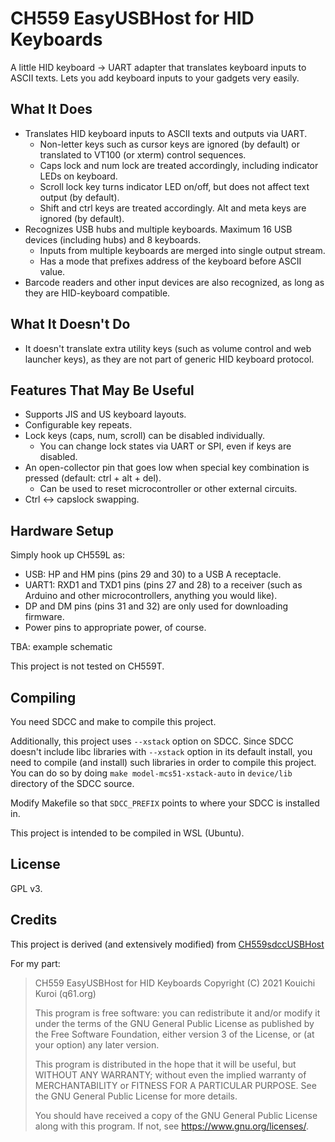 # CH559 EasyUSBHost for HID Keyboards

A little HID keyboard -> UART adapter that translates keyboard inputs to ASCII texts.
Lets you add keyboard inputs to your gadgets very easily.

## What It Does

* Translates HID keyboard inputs to ASCII texts and outputs via UART.
  * Non-letter keys such as cursor keys are ignored (by default) or translated to VT100 (or xterm) control sequences.
  * Caps lock and num lock are treated accordingly, including indicator LEDs on keyboard.
  * Scroll lock key turns indicator LED on/off, but does not affect text output (by default).
  * Shift and ctrl keys are treated accordingly. Alt and meta keys are ignored (by default).
* Recognizes USB hubs and multiple keyboards. Maximum 16 USB devices (including hubs) and 8 keyboards.
  * Inputs from multiple keyboards are merged into single output stream.
  * Has a mode that prefixes address of the keyboard before ASCII value.
* Barcode readers and other input devices are also recognized, as long as they are HID-keyboard compatible.

## What It Doesn't Do

* It doesn't translate extra utility keys (such as volume control and web launcher keys), as they are not part of generic HID keyboard protocol.

## Features That May Be Useful

* Supports JIS and US keyboard layouts.
* Configurable key repeats.
* Lock keys (caps, num, scroll) can be disabled individually.
  * You can change lock states via UART or SPI, even if keys are disabled.
* An open-collector pin that goes low when special key combination is pressed (default: ctrl + alt + del).
  * Can be used to reset microcontroller or other external circuits.
* Ctrl <-> capslock swapping.

## Hardware Setup

Simply hook up CH559L as:

* USB: HP and HM pins (pins 29 and 30) to a USB A receptacle.
* UART1: RXD1 and TXD1 pins (pins 27 and 28) to a receiver (such as Arduino and other microcontrollers, anything you would like).
* DP and DM pins (pins 31 and 32) are only used for downloading firmware.
* Power pins to appropriate power, of course.

TBA: example schematic

This project is not tested on CH559T.

## Compiling

You need SDCC and make to compile this project.

Additionally, this project uses `--xstack` option on SDCC.
Since SDCC doesn't include libc libraries with `--xstack` option in its default install, you need to compile (and install) such libraries in order to compile this project. You can do so by doing `make model-mcs51-xstack-auto` in `device/lib` directory of the SDCC source.

Modify Makefile so that `SDCC_PREFIX` points to where your SDCC is installed in.

This project is intended to be compiled in WSL (Ubuntu).

## License

GPL v3.

## Credits

This project is derived (and extensively modified) from [CH559sdccUSBHost](https://github.com/atc1441/CH559sdccUSBHost)

For my part:
>    CH559 EasyUSBHost for HID Keyboards
>    Copyright (C) 2021 Kouichi Kuroi (q61.org)
>
>    This program is free software: you can redistribute it and/or modify
>    it under the terms of the GNU General Public License as published by
>    the Free Software Foundation, either version 3 of the License, or
>    (at your option) any later version.
>
>    This program is distributed in the hope that it will be useful,
>    but WITHOUT ANY WARRANTY; without even the implied warranty of
>    MERCHANTABILITY or FITNESS FOR A PARTICULAR PURPOSE.  See the
>    GNU General Public License for more details.
>
>    You should have received a copy of the GNU General Public License
>    along with this program.  If not, see <https://www.gnu.org/licenses/>.
